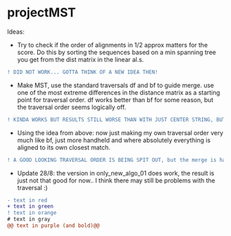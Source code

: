 # projectMST
Ideas:
* Try to check if the order of alignments in 1/2 approx matters for the score. Do this by sorting the sequences based on a min spanning tree you get from the dist matrix in the linear al.s.
``` diff
! DID NOT WORK... GOTTA THINK OF A NEW IDEA THEN!
```
* Make MST, use the standard traversals df and bf to guide merge. use one of the most extreme differences in the distance matrix as a starting point for traversal order. df works better than bf for some reason, but the traversal order seems logically off.
``` diff
! KINDA WORKS BUT RESULTS STILL WORSE THAN WITH JUST CENTER STRING, BUT ONLY SLIGTLY. (28/7 2023)
```
* Using the idea from above: now just making my own traversal order very much like bf, just more handheld and where absolutely everything is aligned to its own closest match.
```diff
! A GOOD LOOKING TRAVERSAL ORDER IS BEING SPIT OUT, but the merge is has the problem that the positon_dict going into the extend_alignment_chaos is static, but the position of a certain string in the M(A) is far from...... so that needs fixin' 5/8 2023, but promising results on some seqs (far from all) ).
```
* Update 28/8: the version in only_new_algo_01 does work, the result is just not that good for now.. I think there may still be problems with the traversal :) 

```diff
- text in red
+ text in green
! text in orange
# text in gray
@@ text in purple (and bold)@@
```
